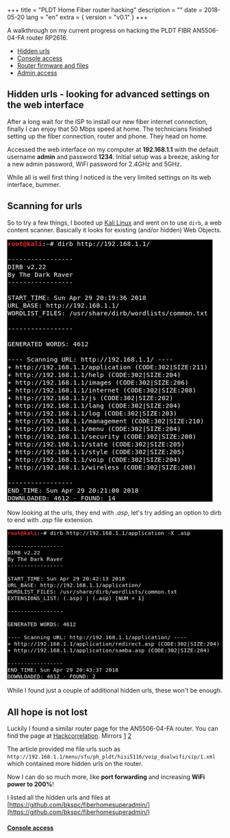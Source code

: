 +++
title = "PLDT Home Fiber router hacking"
description = ""
date = 2018-05-20
lang = "en"
extra = { version = "v0.1" }
+++

A walkthrough on my current progress on hacking the PLDT FIBR AN5506-04-FA router RP2616.

- [Hidden urls](#)
- [Console access](/pldt-home-fiber-router-console-access)
- [Router firmware and files](/pldt-home-fiber-router-firmware-and-files)
- [Admin access](/pldt-home-fiber-web-interface-admin-access)

## Hidden urls - looking for advanced settings on the web interface

After a long wait for the ISP to install our new fiber internet connection, finally I can enjoy that 50 Mbps speed at home. The technicians finished setting up the fiber connection, router and phone. They head on home.


Accessed the web interface on my computer at **192.168.1.1** with the default username **admin** and password **1234**. Initial setup was a breeze, asking for a new admin password, WiFi password for 2.4GHz and 5GHz.

While all is well first thing I noticed is the very limited settings on its web interface, bummer.

## Scanning for urls

So to try a few things, I booted up [Kali Linux](https://www.kali.org/) and went on to use `dirb`, a web content scanner. Basically it looks for existing (and/or hidden) Web Objects.

![](01.png)

Now looking at the urls, they end with *.asp*, let's try adding an option to dirb to end with *.asp* file extension.

![](02.png)

While I found just a couple of additional hidden urls, these won't be enough.

## All hope is not lost

Luckily I found a similar router page for the AN5506-04-FA router. You can find the page at [Hackcorrelation](https://hackcorrelation.blogspot.com/2017/07/fiberhome-an5506-02-f-router-hack.html). Mirrors [1](https://archive.fo/uWVbx) [2](https://web.archive.org/web/20180429125804/https://hackcorrelation.blogspot.com/2017/07/fiberhome-an5506-02-f-router-hack.html)

The article provided me file urls such as `http://192.168.1.1/menu/sfu/ph_pldt/hisi5116/voip_dualwifi/sip/1.xml` which contained more hidden urls on the router.

Now I can do so much more, like **port forwarding** and increasing **WiFi power to 200%**!

I listed all the hidden urls and files at [https://github.com/bkspc/fiberhomesuperadmin/](https://github.com/bkspc/fiberhomesuperadmin/)

#### [Console access](/pldt-home-fiber-router-console-access)
